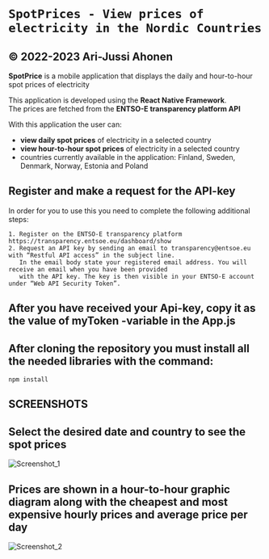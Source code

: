 # `SpotPrices - View prices of electricity in the Nordic Countries`
## &copy; 2022-2023 Ari-Jussi Ahonen
**SpotPrice** is a mobile application that displays the daily and hour-to-hour spot prices of electricity

This application is developed using the **React Native Framework**.<br/>
The prices are fetched from the **ENTSO-E transparency platform API**

With this application the user can:
- **view daily spot prices** of electricity in a selected country
- **view hour-to-hour spot prices** of electricity in a selected country
- countries currently available in the application: Finland, Sweden, Denmark, Norway, Estonia and Poland

## Register and make a request for the API-key
In order for you to use this you need to complete the following additional steps:
```
1. Register on the ENTSO-E transparency platform https://transparency.entsoe.eu/dashboard/show
2. Request an API key by sending an email to transparency@entsoe.eu with “Restful API access” in the subject line. 
   In the email body state your registered email address. You will receive an email when you have been provided
   with the API key. The key is then visible in your ENTSO-E account under “Web API Security Token”.
```

## After you have received your Api-key, copy it as the value of myToken -variable in the App.js

## After cloning the repository you must install all the needed libraries with the command:
```
npm install
```

## **SCREENSHOTS**

## Select the desired date and country to see the spot prices
![Screenshot_1](https://user-images.githubusercontent.com/102353086/224493392-8e24dc16-a058-40d0-93e0-96b22bb0d271.png)

## Prices are shown in a hour-to-hour graphic diagram along with the cheapest and most expensive hourly prices and average price per day
![Screenshot_2](https://user-images.githubusercontent.com/102353086/224493404-b41cf23c-bbd0-4072-9896-a3271d755c88.png)

